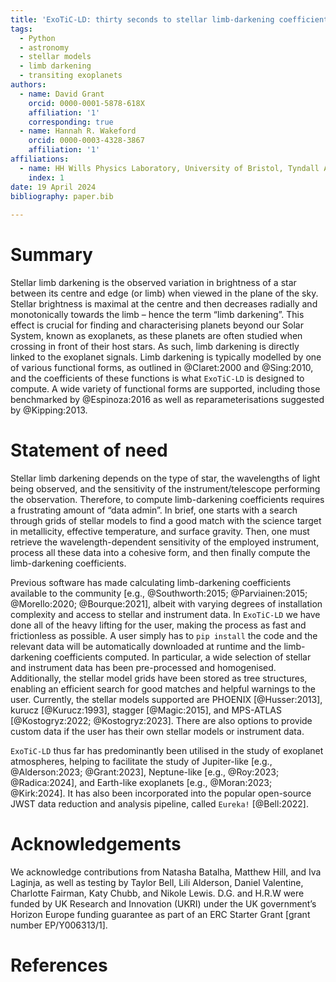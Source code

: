 ```yaml
---
title: 'ExoTiC-LD: thirty seconds to stellar limb-darkening coefficients'
tags:
  - Python
  - astronomy
  - stellar models
  - limb darkening
  - transiting exoplanets
authors:
  - name: David Grant
    orcid: 0000-0001-5878-618X
    affiliation: '1'
    corresponding: true
  - name: Hannah R. Wakeford
    orcid: 0000-0003-4328-3867
    affiliation: '1'
affiliations:
  - name: HH Wills Physics Laboratory, University of Bristol, Tyndall Avenue, Bristol, BS8 1TL, UK
    index: 1
date: 19 April 2024
bibliography: paper.bib
 
---
```


# Summary

Stellar limb darkening is the observed variation in brightness of a star between 
its centre and edge (or limb) when viewed in the plane of the sky. Stellar 
brightness is maximal at the centre and then decreases radially and monotonically 
towards the limb – hence the term “limb darkening”. This effect is crucial for 
finding and characterising planets beyond our Solar System, known as exoplanets, 
as these planets are often studied when crossing in front of their host stars. 
As such, limb darkening is directly linked to the exoplanet signals. Limb 
darkening is typically modelled by one of various functional forms, as outlined 
in @Claret:2000 and @Sing:2010, and the coefficients of these functions is what 
`ExoTiC-LD` is designed to compute. A wide variety of functional forms are 
supported, including those benchmarked by @Espinoza:2016 as well as 
reparameterisations suggested by @Kipping:2013.

# Statement of need

Stellar limb darkening depends on the type of star, the wavelengths of light 
being observed, and the sensitivity of the instrument/telescope performing the 
observation. Therefore, to compute limb-darkening coefficients requires a 
frustrating amount of “data admin”. In brief, one starts with a search through 
grids of stellar models to find a good match with the science target in 
metallicity, effective temperature, and surface gravity. Then, one must retrieve 
the wavelength-dependent sensitivity of the employed instrument, process all 
these data into a cohesive form, and then finally compute the limb-darkening 
coefficients.

Previous software has made calculating limb-darkening coefficients available 
to the community [e.g., @Southworth:2015; @Parviainen:2015; @Morello:2020; @Bourque:2021], 
albeit with varying degrees of installation complexity and access to stellar and 
instrument data. In `ExoTiC-LD` we have done all of the heavy lifting for the user, 
making the process as fast and frictionless as possible. A user simply has to `pip install` 
the code and the relevant data will be automatically downloaded at runtime and 
the limb-darkening coefficients computed. In particular, a wide selection of stellar 
and instrument data has been pre-processed and homogenised. Additionally, the 
stellar model grids have been stored as tree structures, enabling an efficient 
search for good matches and helpful warnings to the user. Currently, the stellar 
models supported are PHOENIX [@Husser:2013], kurucz [@Kurucz:1993], 
stagger [@Magic:2015], and MPS-ATLAS [@Kostogryz:2022; @Kostogryz:2023]. 
There are also options to provide custom data if the user has their own stellar 
models or instrument data.

`ExoTiC-LD` thus far has predominantly been utilised in the study of exoplanet 
atmospheres, helping to facilitate the study of Jupiter-like
[e.g., @Alderson:2023; @Grant:2023], Neptune-like [e.g., @Roy:2023; @Radica:2024], 
and Earth-like exoplanets [e.g., @Moran:2023; @Kirk:2024]. It has 
also been incorporated into the popular open-source JWST data reduction and 
analysis pipeline, called `Eureka!` [@Bell:2022].

# Acknowledgements

We acknowledge contributions from Natasha Batalha, Matthew Hill, and Iva Laginja, 
as well as testing by Taylor Bell, Lili Alderson, Daniel Valentine, Charlotte 
Fairman, Katy Chubb, and Nikole Lewis. D.G. and H.R.W were funded by UK Research 
and Innovation (UKRI) under the UK government’s Horizon Europe funding guarantee 
as part of an ERC Starter Grant [grant number EP/Y006313/1].

# References